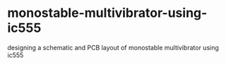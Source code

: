 # monostable-multivibrator-using-ic555
designing a schematic and PCB layout of monostable multivibrator using ic555
